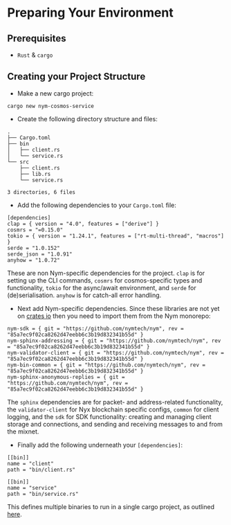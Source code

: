 # Preparing Your Environment

## Prerequisites
* `Rust` & `cargo`

## Creating your Project Structure

* Make a new cargo project:
```
cargo new nym-cosmos-service
```

* Create the following directory structure and files:
```
.
├── Cargo.toml
├── bin
│   ├── client.rs
│   └── service.rs
└── src
    ├── client.rs
    ├── lib.rs
    └── service.rs

3 directories, 6 files
```

* Add the following dependencies to your `Cargo.toml` file:
```
[dependencies]
clap = { version = "4.0", features = ["derive"] }
cosmrs = "=0.15.0"
tokio = { version = "1.24.1", features = ["rt-multi-thread", "macros"] }
serde = "1.0.152"
serde_json = "1.0.91"
anyhow = "1.0.72"
```

These are non Nym-specific dependencies for the project. `clap` is for setting up the CLI commands, `cosmrs` for cosmos-specific types and functionality, `tokio` for the async/await environment, and `serde` for (de)serialisation. `anyhow` is for catch-all error handling.

* Next add Nym-specific dependencies. Since these libraries are not yet on [crates io](https://crates.io) then you need to import them from the Nym monorepo:
```
nym-sdk = { git = "https://github.com/nymtech/nym", rev = "85a7ec9f02ca8262d47eebb6c3b19d832341b55d" }
nym-sphinx-addressing = { git = "https://github.com/nymtech/nym", rev = "85a7ec9f02ca8262d47eebb6c3b19d832341b55d" }
nym-validator-client = { git = "https://github.com/nymtech/nym", rev = "85a7ec9f02ca8262d47eebb6c3b19d832341b55d" }
nym-bin-common = { git = "https://github.com/nymtech/nym", rev = "85a7ec9f02ca8262d47eebb6c3b19d832341b55d" }
nym-sphinx-anonymous-replies = { git = "https://github.com/nymtech/nym", rev = "85a7ec9f02ca8262d47eebb6c3b19d832341b55d" }
```

The `sphinx` dependencies are for packet- and address-related functionality, the `validator-client` for Nyx blockchain specific configs, `common` for client logging, and the `sdk` for SDK functionality: creating and managing client storage and connections, and sending and receiving messages to and from the mixnet.

* Finally add the following underneath your `[dependencies]`:
```
[[bin]]
name = "client"
path = "bin/client.rs"

[[bin]]
name = "service"
path = "bin/service.rs"
```
This defines multiple binaries to run in a single cargo project, as outlined [here](https://doc.rust-lang.org/cargo/reference/cargo-targets.html#binaries).
